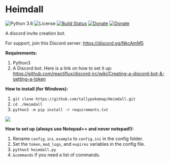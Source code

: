 # Heimdall

![Python 3.6](https://img.shields.io/badge/python-3.6-blue.svg) ![License](https://img.shields.io/github/license/tallypokemap/Heimdall.svg) [![Build Status](https://travis-ci.org/tallypokemap/Heimdall.svg?branch=master)](https://travis-ci.org/tallypokemap/Heimdall) [![Donate](https://img.shields.io/badge/Donate-PayPal-green.svg)](paypal.me/dneal12) [![Donate](https://img.shields.io/badge/Donate-Patreon-green.svg)](patreon.com/dneal12)

A discord invite creation bot.

For support, join this Discord server: https://discord.gg/NkcAmM5

**Requirements:**

1. Python3
2. A Discord bot.  Here is a link on how to set it up: https://github.com/reactiflux/discord-irc/wiki/Creating-a-discord-bot-&-getting-a-token

**How to install (for Windows):**

1. `git clone https://github.com/tallypokemap/Heimdall.git`
2. `cd ./Heimdall`
3. `python3 -m pip install -r requirements.txt`

![](http://i.imgur.com/nMdGo2w.png)

**How to set up (always use Notepad++ and never notepad!):**

1. Rename `config.ini.example` to `config.ini` in the config folder.
2. Set the `token`, `mod_logs`, and `expires` variables in the config file.
3. `python3 heimdall.py`
4. `&commands` if you need a list of commands.
